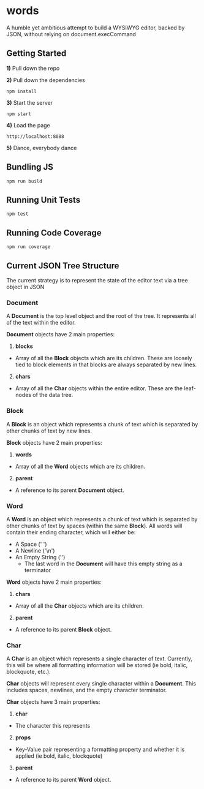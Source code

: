 # words
A humble yet ambitious attempt to build a WYSIWYG editor, backed by JSON, without relying on document.execCommand

## Getting Started

**1)** Pull down the repo

**2)** Pull down the dependencies

```
npm install
```

**3)** Start the server

```
npm start
```

**4)** Load the page

```
http://localhost:8088
```

**5)** Dance, everybody dance

## Bundling JS

```
npm run build
```

## Running Unit Tests

```
npm test
```

## Running Code Coverage

```
npm run coverage
```

## Current JSON Tree Structure

The current strategy is to represent the state of the editor text via a tree object in JSON

### Document

A **Document** is the top level object and the root of the tree. It represents all of the text within the editor.  

**Document** objects have 2 main properties:

1. **blocks**
  * Array of all the **Block** objects which are its children.  These are loosely tied to block elements in that blocks are always separated by new lines.
2. **chars**
  * Array of all the **Char** objects within the entire editor.  These are the leaf-nodes of the data tree.

### Block

A **Block** is an object which represents a chunk of text which is separated by other chunks of text by new lines.

**Block** objects have 2 main properties:

1. **words**
  * Array of all the **Word** objects which are its children.
2. **parent**
  * A reference to its parent **Document** object.

### Word

A **Word** is an object which represents a chunk of text which is separated by other chunks of text by spaces (within the same **Block**).  All words will contain their ending character, which will either be:
  * A Space (' ')
  * A Newline ('\n')
  * An Empty String ('')
    * The last word in the **Document** will have this empty string as a terminator

**Word** objects have 2 main properties:

1. **chars**
  * Array of all the **Char** objects which are its children.
2. **parent**
  * A reference to its parent **Block** object.

### Char

A **Char** is an object which represents a single character of text. Currently, this will be where all formatting information will be stored (ie bold, italic, blockquote, etc.).

**Char** objects will represent every single character within a **Document**.  This includes spaces, newlines, and the empty character terminator.

**Char** objects have 3 main properties:

1. **char**
  * The character this represents
2. **props**
  * Key-Value pair representing a formatting property and whether it is applied (ie bold, italic, blockquote)
3. **parent**
  * A reference to its parent **Word** object.



